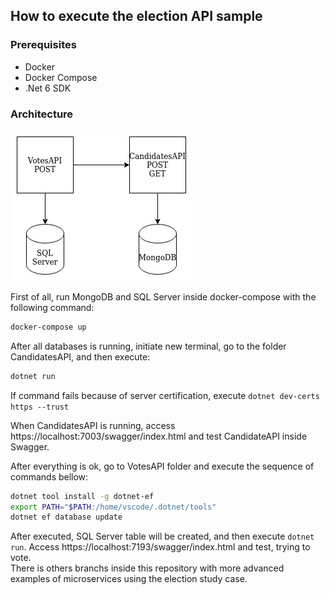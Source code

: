 ## How to execute the election API sample

### Prerequisites
- Docker
- Docker Compose
- .Net 6 SDK

### Architecture
![alt architecture](.documentation/microservice_local.jpg "Architecture")

First of all, run MongoDB and SQL Server inside docker-compose with the following command:

````sh
docker-compose up
````

After all databases is running, initiate new terminal, go to the folder CandidatesAPI, and then execute:

````sh
dotnet run
````

If command fails because of server certification, execute ````dotnet dev-certs https --trust````

When CandidatesAPI is running, access https://localhost:7003/swagger/index.html and test CandidateAPI inside Swagger.

After everything is ok, go to VotesAPI folder and execute the sequence of commands bellow:

````sh
dotnet tool install -g dotnet-ef
export PATH="$PATH:/home/vscode/.dotnet/tools"
dotnet ef database update
````

After executed, SQL Server table will be created, and then execute ````dotnet run````. Access https://localhost:7193/swagger/index.html and test, trying to vote.   
There is others branchs inside this repository with more advanced examples of microservices using the election study case.
